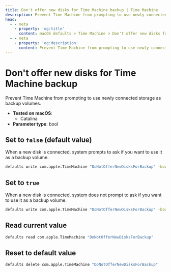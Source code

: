 ```yaml
---
title: Don't offer new disks for Time Machine backup | Time Machine
description: Prevent Time Machine from prompting to use newly connected storage as backup volumes.
head:
  - - meta
    - property: 'og:title'
      content: macOS defaults > Time Machine > Don't offer new disks for Time Machine backup
  - - meta
    - property: 'og:description'
      content: Prevent Time Machine from prompting to use newly connected storage as backup volumes.
---
```


# Don't offer new disks for Time Machine backup

Prevent Time Machine from prompting to use newly connected storage as backup volumes.

<!-- break lists -->

- **Tested on macOS**:
  - Catalina
- **Parameter type**: bool

## Set to `false` (default value)

When a new disk is connected, system prompts to ask if you want to use it as a backup volume.

```bash
defaults write com.apple.TimeMachine "DoNotOfferNewDisksForBackup" -bool "false"
```

## Set to `true`

When a new disk is connected, system does not prompt to ask if you want to use it as a backup volume.

```bash
defaults write com.apple.TimeMachine "DoNotOfferNewDisksForBackup" -bool "true"
```

## Read current value

```bash
defaults read com.apple.TimeMachine "DoNotOfferNewDisksForBackup"
```

## Reset to default value

```bash
defaults delete com.apple.TimeMachine "DoNotOfferNewDisksForBackup"
```
